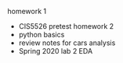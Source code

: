 homework 1
- CIS5526 pretest
homework 2
- python basics
- review notes for cars analysis
- Spring 2020 lab 2 EDA
